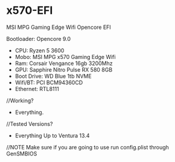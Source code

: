 # x570-EFI
MSI MPG Gaming Edge Wifi Opencore EFI

Bootloader: Opencore 9.0

- CPU: Ryzen 5 3600
- Mobo: MSI MPG x570 Gaming Edge Wifi
- Ram: Corsair Vengance 16gb 3200Mhz
- GPU: Sapphire Nitro Pulse RX 580 8GB
- Boot Drive: WD Blue 1tb NVME 
- Wifi/BT: PCI BCM94360CD
- Ethernet: RTL8111 

//Working? 
- Everything.

//Tested Versions?
- Everything Up to Ventura 13.4

//NOTE
Make sure if you are going to use run config.plist through GenSMBIOS 
